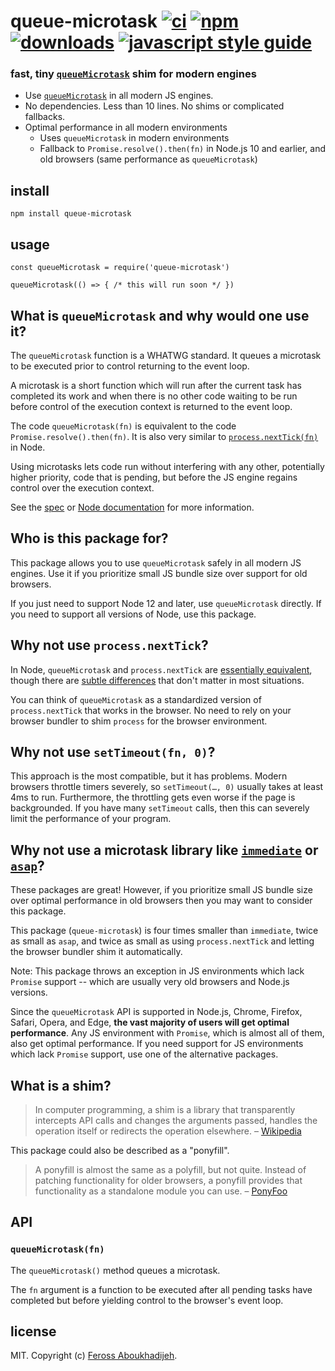 <h1 id="queue-microtask-%21cici-imageci-url-%21npmnpm-imagenpm-url-%21downloadsdownloads-imagedownloads-url-%21javascript-style-guidestandard-imagestandard-url">queue-microtask <a href="https://github.com/feross/queue-microtask/actions"><img src="https://img.shields.io/github/workflow/status/feross/queue-microtask/ci/master" alt="ci" /></a> <a href="https://npmjs.org/package/queue-microtask"><img src="https://img.shields.io/npm/v/queue-microtask.svg" alt="npm" /></a> <a href="https://npmjs.org/package/queue-microtask"><img src="https://img.shields.io/npm/dm/queue-microtask.svg" alt="downloads" /></a> <a href="https://standardjs.com"><img src="https://img.shields.io/badge/code_style-standard-brightgreen.svg" alt="javascript style guide" /></a></h1>

<h3 id="fast%2C-tiny-%60queuemicrotask%60-shim-for-modern-engines">fast, tiny <a href="https://developer.mozilla.org/en-US/docs/Web/API/WindowOrWorkerGlobalScope/queueMicrotask"><code>queueMicrotask</code></a> shim for modern engines</h3>

<ul>
<li>Use <a href="https://developer.mozilla.org/en-US/docs/Web/API/WindowOrWorkerGlobalScope/queueMicrotask"><code>queueMicrotask</code></a> in all modern JS engines.</li>
<li>No dependencies. Less than 10 lines. No shims or complicated fallbacks.</li>
<li>Optimal performance in all modern environments

<ul>
<li>Uses <code>queueMicrotask</code> in modern environments</li>
<li>Fallback to <code>Promise.resolve().then(fn)</code> in Node.js 10 and earlier, and old browsers (same performance as <code>queueMicrotask</code>)</li>
</ul></li>
</ul>

<h2 id="install">install</h2>

<pre><code>npm install queue-microtask
</code></pre>

<h2 id="usage">usage</h2>

<pre><code class="js">const queueMicrotask = require('queue-microtask')

queueMicrotask(() =&gt; { /* this will run soon */ })
</code></pre>

<h2 id="what-is-%60queuemicrotask%60-and-why-would-one-use-it%3F">What is <code>queueMicrotask</code> and why would one use it?</h2>

<p>The <code>queueMicrotask</code> function is a WHATWG standard. It queues a microtask to be executed prior to control returning to the event loop.</p>

<p>A microtask is a short function which will run after the current task has completed its work and when there is no other code waiting to be run before control of the execution context is returned to the event loop.</p>

<p>The code <code>queueMicrotask(fn)</code> is equivalent to the code <code>Promise.resolve().then(fn)</code>. It is also very similar to <a href="https://nodejs.org/api/process.html#process_process_nexttick_callback_args"><code>process.nextTick(fn)</code></a> in Node.</p>

<p>Using microtasks lets code run without interfering with any other, potentially higher priority, code that is pending, but before the JS engine regains control over the execution context.</p>

<p>See the <a href="https://html.spec.whatwg.org/multipage/timers-and-user-prompts.html#microtask-queuing">spec</a> or <a href="https://nodejs.org/api/globals.html#globals_queuemicrotask_callback">Node documentation</a> for more information.</p>

<h2 id="who-is-this-package-for%3F">Who is this package for?</h2>

<p>This package allows you to use <code>queueMicrotask</code> safely in all modern JS engines. Use it if you prioritize small JS bundle size over support for old browsers.</p>

<p>If you just need to support Node 12 and later, use <code>queueMicrotask</code> directly. If you need to support all versions of Node, use this package.</p>

<h2 id="why-not-use-%60process.nexttick%60%3F">Why not use <code>process.nextTick</code>?</h2>

<p>In Node, <code>queueMicrotask</code> and <code>process.nextTick</code> are <a href="https://nodejs.org/api/globals.html#globals_queuemicrotask_callback">essentially equivalent</a>, though there are <a href="https://github.com/YuzuJS/setImmediate#macrotasks-and-microtasks">subtle differences</a> that don't matter in most situations.</p>

<p>You can think of <code>queueMicrotask</code> as a standardized version of <code>process.nextTick</code> that works in the browser. No need to rely on your browser bundler to shim <code>process</code> for the browser environment.</p>

<h2 id="why-not-use-%60settimeoutfn%2C-0%60%3F">Why not use <code>setTimeout(fn, 0)</code>?</h2>

<p>This approach is the most compatible, but it has problems. Modern browsers throttle timers severely, so <code>setTimeout(…, 0)</code> usually takes at least 4ms to run. Furthermore, the throttling gets even worse if the page is backgrounded. If you have many <code>setTimeout</code> calls, then this can severely limit the performance of your program.</p>

<h2 id="why-not-use-a-microtask-library-like-%60immediate%60-or-%60asap%60%3F">Why not use a microtask library like <a href="https://www.npmjs.com/package/immediate"><code>immediate</code></a> or <a href="https://www.npmjs.com/package/asap"><code>asap</code></a>?</h2>

<p>These packages are great! However, if you prioritize small JS bundle size over optimal performance in old browsers then you may want to consider this package.</p>

<p>This package (<code>queue-microtask</code>) is four times smaller than <code>immediate</code>, twice as small as <code>asap</code>, and twice as small as using <code>process.nextTick</code> and letting the browser bundler shim it automatically.</p>

<p>Note: This package throws an exception in JS environments which lack <code>Promise</code> support -- which are usually very old browsers and Node.js versions.</p>

<p>Since the <code>queueMicrotask</code> API is supported in Node.js, Chrome, Firefox, Safari, Opera, and Edge, <strong>the vast majority of users will get optimal performance</strong>. Any JS environment with <code>Promise</code>, which is almost all of them, also get optimal performance. If you need support for JS environments which lack <code>Promise</code> support, use one of the alternative packages.</p>

<h2 id="what-is-a-shim%3F">What is a shim?</h2>

<blockquote>
  <p>In computer programming, a shim is a library that transparently intercepts API calls and changes the arguments passed, handles the operation itself or redirects the operation elsewhere. – <a href="https://en.wikipedia.org/wiki/Shim_(computing)">Wikipedia</a></p>
</blockquote>

<p>This package could also be described as a "ponyfill".</p>

<blockquote>
  <p>A ponyfill is almost the same as a polyfill, but not quite. Instead of patching functionality for older browsers, a ponyfill provides that functionality as a standalone module you can use. – <a href="https://ponyfoo.com/articles/polyfills-or-ponyfills">PonyFoo</a></p>
</blockquote>

<h2 id="api">API</h2>

<h3 id="%60queuemicrotaskfn%60"><code>queueMicrotask(fn)</code></h3>

<p>The <code>queueMicrotask()</code> method queues a microtask.</p>

<p>The <code>fn</code> argument is a function to be executed after all pending tasks have completed but before yielding control to the browser's event loop.</p>

<h2 id="license">license</h2>

<p>MIT. Copyright (c) <a href="https://feross.org">Feross Aboukhadijeh</a>.</p>
